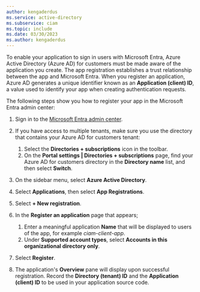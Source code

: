 ```yaml
---
author: kengaderdus
ms.service: active-directory
ms.subservice: ciam
ms.topic: include
ms.date: 03/30/2023
ms.author: kengaderdus
---
```

<!--Doesn't apply to daemon app-->

To enable your application to sign in users with Microsoft Entra, Azure Active Directory (Azure AD) for customers must be made aware of the application you create. The app registration establishes a trust relationship between the app and Microsoft Entra. When you register an application, Azure AD generates a unique identifier known as an **Application (client) ID**, a value used to identify your app when creating authentication requests.

The following steps show you how to register your app in the Microsoft Entra admin center:

1. Sign in to the [Microsoft Entra admin center](https://entra.microsoft.com/).
1. If you have access to multiple tenants, make sure you use the directory that contains your Azure AD for customers tenant:

    1. Select the **Directories + subscriptions** icon in the toolbar. 
    1. On the **Portal settings | Directories + subscriptions** page, find your Azure AD for customers directory in the **Directory name** list, and then select **Switch**. 

1. On the sidebar menu, select **Azure Active Directory**.
1. Select **Applications**, then select **App Registrations**.
1. Select **+ New registration**.
1. In the **Register an application** page that appears;

    1. Enter a meaningful application **Name** that will be displayed to users of the app, for example *ciam-client-app*.
    1. Under **Supported account types**, select **Accounts in this organizational directory only**.

1. Select **Register**.
1. The application's **Overview** pane will display upon successful registration. Record the **Directory (tenant) ID** and the **Application (client) ID** to be used in your application source code.